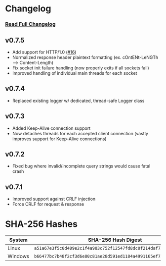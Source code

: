 # Changelog
### [Read Full Changelog](https://github.com/travis-heavener/mercury/blob/main/CHANGELOG.md)

## v0.7.5
- Add support for HTTP/1.0 ([#16](https://github.com/travis-heavener/mercury/issues/16))
- Normalized response header plaintext formatting (ex. cOntENt-LeNGTh --> Content-Length)
- Fix socket init failure handling (now properly exits if all sockets fail)
- Improved handling of individual main threads for each socket

## v0.7.4
- Replaced existing logger w/ dedicated, thread-safe Logger class

## v0.7.3
- Added Keep-Alive connection support
- Now detaches threads for each accepted client connection (vastly improves support for Keep-Alive connections)

## v0.7.2
- Fixed bug where invalid/incomplete query strings would cause fatal crash

## v0.7.1
- Improved support against CRLF injection
- Force CRLF for request & response

# SHA-256 Hashes
| System | SHA-256 Hash Digest |
|--------|---------------------|
| Linux | `a51a67e3f5c0d409e2c1f4a903c752f12547fd8dc0f214daf738874f669725e1` |
| Windows | `b66477bc7b48f2cf3d6e80c81ae28d591ed1184a4991165ef75b123f1b92a656` |